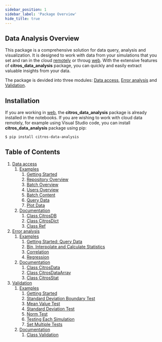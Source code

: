 ```yaml
---
sidebar_position: 1
sidebar_label: 'Package Overview'
hide_title: true
---
```

## Data Analysis Overview

This package is a comprehensive solution for data query, analysis and visualization. It is designed to work with data from your simulations that you set and ran in the cloud [remotely](https://citros.io/doc/docs_tutorials#working-with-citros-cli---online) or throug [web](https://citros.io/). With the extensive features of **citros_data_analysis** package, you can quickly and easily extract valuable insights from your data.

The package is devided into three modules: [Data access](data_access/index.md), [Error analysis](error_analysis/index.md) and [Validation](validation/index.md).

## Installation

If you are working in [web](https://citros.io/), the **citros_data_analysis** package is already installed in the notebooks.
If you are wishing to work with cloud data remotely, for example using Visual Studio code, you can install **citros_data_analysis** package using pip:

```bash
$ pip install citros-data-analysis
```

## Table of Contents

1. [Data access](data_access/index.md)
    1. [Examples](data_access/data_access_examples.md)
        1. [Getting Started](data_access/getting_started.md)
        2. [Repository Overview](data_access/repository_overview.md)
        3. [Batch Overview](data_access/batch_overview.md)
        4. [Users Overview](data_access/users_overview.md)
        5. [Batch Content](data_access/batch_content.md)
        6. [Query Data](data_access/query_data.md)
        7. [Plot Data](data_access/plot_data.md)
    2. [Documentation](data_access/data_access_documentation)
        1. [Class CitrosDB](documentation/data_access/citros_db.md)
        2. [Class CitrosDict](documentation/data_access/citros_dict.md)
        3. [Class Ref](documentation/data_access/references.md)
2. [Error analysis](error_analysis/index.md)
    1. [Examples](error_analysis/error_analysis_examples.md)
        1. [Getting Started: Query Data](error_analysis/getting_started_query_data.md)
        2. [Bin, Interpolate and Calculate Statistics](error_analysis/statistics.md)
        3. [Correlation](error_analysis/correlation.md)
        4. [Regression](error_analysis/regression.md)
    2. [Documentation](error_analysis/error_analysis_documentation.md)
        1. [Class CitrosData](documentation/error_analysis/citros_data.md)
        2. [Class CitrosDataArray](documentation/error_analysis/citros_data_array.md)
        3. [Class CitrosStat](documentation/error_analysis/citros_stat.md)
3. [Validation](validation/index.md)
    1. [Examples](validation/validation_examples.md)
        1. [Getting Started](validation/getting_started.md)
        2. [Standard Deviation Boundary Test](validation/standard_deviation_boundary_test.md)
        3. [Mean Value Test](validation/mean_value_test.md)
        4. [Standard Deviation Test](validation/standard_deviation_test.md)
        5. [Norm Test](validation/norm_test.md)
        6. [Testing Each Simulation](validation/testing_each_simulation.md)
        7. [Set Multiple Tests](validation/set_multiple_tests.md)
    2. [Documentation](validation/validation_documentation.md)
        1. [Class Validation](documentation/validation/validation.md)